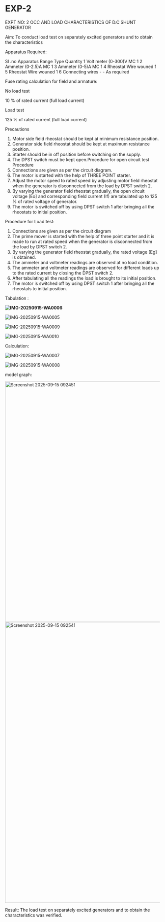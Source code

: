 # EXP-2
EXPT NO: 2 OCC AND LOAD CHARACTERISTICS OF D.C SHUNT GENERATOR

Aim:
To conduct load test on separately excited generators and to obtain the characteristics

Apparatus Required:

Sl .no	Apparatus	Range	Type	Quantity
1	Volt meter	(0-300)V	MC	1
2	Ammeter	(0-2.5)A	MC	1
3	Ammeter	(0-5)A	MC	1
4	Rheostat		Wire wouned	1
5	Rheostat		Wire wouned	1
6	Connecting wires	-	-	As required

Fuse rating calculation for field and armature:

No load test

10 % of rated current (full load current)

Load test

125 % of rated current (full load current)

Precautions

1.   Motor side field rheostat should be kept at minimum resistance position.
2.   Generator side field rheostat should be kept at maximum resistance position.
3.   Starter should be in off position before switching on the supply.
4.   The DPST switch must be kept open.Procedure for open circuit test
Procedure
1.   Connections are given as per the circuit diagram.
2.   The motor is started with the help of THREE POINT starter.
3.   Adjust the motor speed to rated speed by adjusting motor field rheostat when the generator is disconnected from the load by DPST switch 2.
4.   By  varying  the  generator  field  rheostat  gradually,  the  open  circuit  voltage  [Eo]  and corresponding field current (If) are tabulated up to 125 % of rated voltage of generator.
5.   The motor is switched off by using DPST switch 1 after bringing all the rheostats to initial position.

Procedure for Load test:

1.   Connections are given as per the circuit diagram
2.   The prime mover is started with the help of three point starter and it is made to run at rated speed when the generator is disconnected from the load by DPST switch 2.
3.   By varying the generator field rheostat gradually, the rated voltage [Eg] is obtained.
4.   The ammeter and voltmeter readings are observed at no load condition.
5.   The ammeter and voltmeter readings are observed for different loads up to the rated current by closing the DPST switch 2.
6.   After tabulating all the readings the load is brought to its initial position.
7.   The motor is switched off by using DPST switch 1 after bringing all the rheostats to initial position.

Tabulation :

**![IMG-20250915-WA0006](https://github.com/user-attachments/assets/f7c4a5b0-dc2e-438f-9caa-089907067249)**

![IMG-20250915-WA0005](https://github.com/user-attachments/assets/eb520ac5-4484-4c2c-b1ec-fae2852a59b2)

![IMG-20250915-WA0009](https://github.com/user-attachments/assets/e3eac157-014e-47ba-ac82-d0d22d815fe3)

![IMG-20250915-WA0010](https://github.com/user-attachments/assets/3103ed99-bbb5-41cc-977a-28cce8fcf505)

Calculation:


![IMG-20250915-WA0007](https://github.com/user-attachments/assets/070c297e-f29e-4515-9a4a-63f045b26b81)

![IMG-20250915-WA0008](https://github.com/user-attachments/assets/cf35799d-8bb1-4292-a0f8-836d1d2e8746)

model graph:

<img width="912" height="781" alt="Screenshot 2025-09-15 092451" src="https://github.com/user-attachments/assets/492281bb-54e6-4a8d-a05f-ae70b2f5364f" />

<img width="944" height="912" alt="Screenshot 2025-09-15 092541" src="https://github.com/user-attachments/assets/f3664bcb-48ea-4051-b9e0-0c48cf203276" />



Result:
The load test on separately excited generators and to obtain the characteristics was verified.
